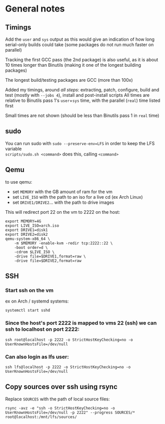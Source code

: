 # General notes

## Timings

Add the `user` and `sys` output as this would give an indication of how long serial-only builds could take (some packages do not run much faster on parallel)

Tracking the first GCC pass (the 2nd package) is also useful, as it is about 10 times longer than Binutils (making
it one of the longest building packages)

The longest build/testing packages are GCC (more than 100x)

Added my timings, around *all steps*: extracting, patch, configure, build and test (mostly with `--jobs 4`), install and post-install scripts
All times are relative to Binutils pass 1's `user`+`sys` time, with the parallel (`real`) time listed first

Small times are not shown (should be less than Binutils pass 1 in `real` time)

## sudo

You can run sudo with `sudo --preserve-env=LFS` in order to keep the LFS variable  
`scripts/sudo.sh <command>` does this, calling `<command>`

## Qemu

to use qemu:
- set `MEMORY` with the GB amount of ram for the vm
- set `LIVE_ISO` with the path to an iso for a live cd (ex Arch Linux)
- set `DRIVE1/DRIVE2`... with the path to drive images

This will redirect port 22 on the vm to 2222 on the host:

```shell
export MEMORY=4G
export LIVE_ISO=arch.iso
export DRIVE1=disk1
export DRIVE2=disk2
qemu-system-x86_64 \
    -m $MEMORY -enable-kvm -redir tcp:2222::22 \
    -boot order=d \
    -cdrom $LIVE_ISO \
    -drive file=$DRIVE1,format=raw \
    -drive file=$DRIVE2,format=raw
```

## SSH

### Start ssh on the vm

ex on Arch / systemd systems:
```
systemctl start sshd
```

### Since the host's port 2222 is mapped to vms 22 (ssh) we can ssh to localhost on port 2222:

```
ssh root@localhost -p 2222 -o StrictHostKeyChecking=no -o UserKnownHostsFile=/dev/null
```

### Can also login as lfs user:

```
ssh lfs@localhost -p 2222 -o StrictHostKeyChecking=no -o UserKnownHostsFile=/dev/null
```

## Copy sources over ssh using rsync

Replace `SOURCES` with the path of local source files:
```
rsync -avz -e "ssh -o StrictHostKeyChecking=no -o UserKnownHostsFile=/dev/null -p 2222" --progress SOURCES/* root@localhost:/mnt/lfs/sources/
```
